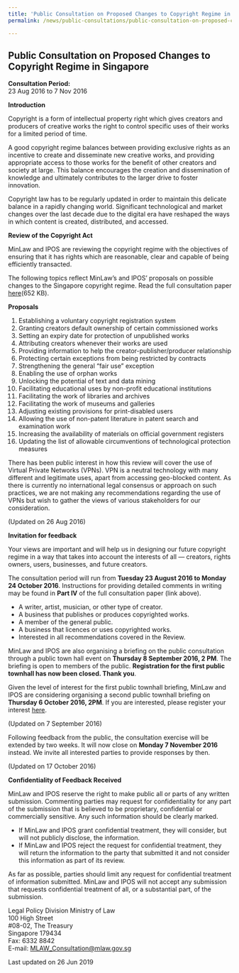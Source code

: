 ```yaml
---
title: 'Public Consultation on Proposed Changes to Copyright Regime in Singapore'
permalink: /news/public-consultations/public-consultation-on-proposed-changes-to-copyright-regime-in-s/

---
```



Public Consultation on Proposed Changes to Copyright Regime in Singapore
---

**Consultation Period:**  
23 Aug 2016 to 7 Nov 2016

**Introduction**

Copyright is a form of intellectual property right which gives creators and producers of creative works the right to control specific uses of their works for a limited period of time.

A good copyright regime balances between providing exclusive rights as an incentive to create and disseminate new creative works, and providing appropriate access to those works for the benefit of other creators and society at large. This balance encourages the creation and dissemination of knowledge and ultimately contributes to the larger drive to foster innovation.

Copyright law has to be regularly updated in order to maintain this delicate balance in a rapidly changing world.  Significant technological and market changes over the last decade due to the digital era have reshaped the ways in which content is created, distributed, and accessed.

**Review of the Copyright Act**

MinLaw and IPOS are reviewing the copyright regime with the objectives of ensuring that it has rights which are reasonable, clear and capable of being efficiently transacted.

The following topics reflect MinLaw’s and IPOS’ proposals on possible changes to the Singapore copyright regime. Read the full consultation paper [here](/files/Public_Consultation_Paper_on_Proposed_Changes_to_Copyright_Regime_in_Singapore_August_2016.pdf/)(652 KB).

**Proposals**
<ol class="1">
  <li>Establishing a voluntary copyright registration system</li>
  <li>Granting creators default ownership of certain commissioned works</li>
  <li>Setting an expiry date for protection of unpublished works</li>
  <li>Attributing creators whenever their works are used</li>
  <li>Providing information to help the creator-publisher/producer relationship</li>
  <li>Protecting certain exceptions from being restricted by contracts</li>
  <li>Strengthening the general “fair use” exception</li>
  <li>Enabling the use of orphan works</li>
  <li>Unlocking the potential of text and data mining</li>
  <li>Facilitating educational uses by non-profit educational institutions</li>
  <li>Facilitating the work of libraries and archives</li>
  <li>Facilitating the work of museums and galleries</li>
  <li>Adjusting existing provisions for print-disabled users</li>
  <li>Allowing the use of non-patent literature in patent search and examination work</li>
  <li>Increasing the availability of materials on official government registers</li>
  <li>Updating the list of allowable circumventions of technological protection measures</li>
</ol>

There has been public interest in how this review will cover the use of Virtual Private Networks (VPNs). VPN is a neutral technology with many different and legitimate uses, apart from accessing geo-blocked content.  As there is currently no international legal consensus or approach on such practices, we are not making any recommendations regarding the use of VPNs but wish to gather the views of various stakeholders for our consideration.

(Updated on 26 Aug 2016)

**Invitation for feedback**

Your views are important and will help us in designing our future copyright regime in a way that takes into account the interests of all — creators, rights owners, users, businesses, and future creators.

The consultation period will run from **Tuesday 23 August 2016 to Monday 24 October 2016**. Instructions for providing detailed comments in writing may be found in **Part IV** of the full consultation paper (link above).

* A writer, artist, musician, or other type of creator.
* A business that publishes or produces copyrighted works.
* A member of the general public.
* A business that licences or uses copyrighted works.
* Interested in all recommendations covered in the Review.

MinLaw and IPOS are also organising a briefing on the public consultation through a public town hall event on **Thursday 8 September 2016, 2 PM**. The briefing is open to members of the public. **Registration for the first public townhall has now been closed. Thank you**.

Given the level of interest for the first public townhall briefing, MinLaw and IPOS are considering organising a second public townhall briefing on **Thursday 6 October 2016, 2PM**. If you are interested, please register your interest [here](#).

(Updated on 7 September 2016)

Following feedback from the public, the consultation exercise will be extended by two weeks. It will now close on **Monday 7 November 2016** instead. We invite all interested parties to provide responses by then.
 
(Updated on 17 October 2016)

**Confidentiality of Feedback Received**

MinLaw and IPOS reserve the right to make public all or parts of any written submission. Commenting parties may request for confidentiality for any part of the submission that is believed to be proprietary, confidential or commercially sensitive. Any such information should be clearly marked.

* If MinLaw and IPOS grant confidential treatment, they will consider, but will not publicly disclose, the information.
* If MinLaw and IPOS reject the request for confidential treatment, they will return the information to the party that submitted it and not consider this information as part of its review.

As far as possible, parties should limit any request for confidential treatment of information submitted. MinLaw and IPOS will not accept any submission that requests confidential treatment of all, or a substantial part, of the submission.

<p class="address-centered">
Legal Policy Division
Ministry of Law<br>
100 High Street<br>
#08-02, The Treasury<br>
Singapore 179434<br>
Fax: 6332 8842<br>
E-mail: <a href="mailto:MLAW_Consultation@mlaw.gov.sg">MLAW_Consultation@mlaw.gov.sg</a>
</p>

<p class="right-side-updated">Last updated on 26 Jun 2019</p>
